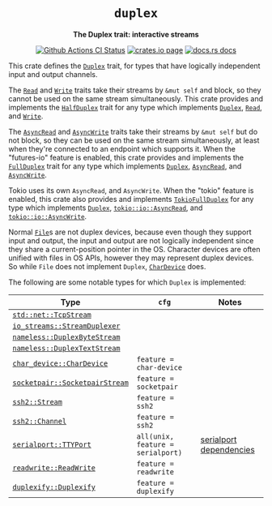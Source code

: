 <div align="center">
  <h1><code>duplex</code></h1>

  <p>
    <strong>The Duplex trait: interactive streams</strong>
  </p>

  <p>
    <a href="https://github.com/sunfishcode/duplex/actions?query=workflow%3ACI"><img src="https://github.com/sunfishcode/duplex/workflows/CI/badge.svg" alt="Github Actions CI Status" /></a>
    <a href="https://crates.io/crates/duplex"><img src="https://img.shields.io/crates/v/duplex.svg" alt="crates.io page" /></a>
    <a href="https://docs.rs/duplex"><img src="https://docs.rs/duplex/badge.svg" alt="docs.rs docs" /></a>
  </p>
</div>

This crate defines the [`Duplex`] trait, for types that have logically
independent input and output channels.

The [`Read`] and [`Write`] traits take their streams by `&mut self` and block,
so they cannot be used on the same stream simultaneously. This crate provides
and implements the [`HalfDuplex`] trait for any type which implements
[`Duplex`], [`Read`], and [`Write`].

The [`AsyncRead`] and [`AsyncWrite`] traits take their streams by `&mut self`
but do not block, so they can be used on the same stream simultaneously, at
least when they're connected to an endpoint which supports it. When the
"futures-io" feature is enabled, this crate provides and implements the
[`FullDuplex`] trait for any type which implements [`Duplex`], [`AsyncRead`],
and [`AsyncWrite`].

Tokio uses its own `AsyncRead`, and `AsyncWrite`. When the "tokio" feature is
enabled, this crate also provides and implements [`TokioFullDuplex`] for any
type which implements [`Duplex`], [`tokio::io::AsyncRead`], and
[`tokio::io::AsyncWrite`].

Normal [`File`]s are not duplex devices, because even though they support input
and output, the input and output are not logically independent since they share
a current-position pointer in the OS. Character devices are often unified with
files in OS APIs, however they may represent duplex devices. So while `File`
does not implement `Duplex`, [`CharDevice`] does.

The following are some notable types for which `Duplex` is implemented:

| Type                             | `cfg`                     | Notes |
| -------------------------------- | ------------------------- | ----- |
| [`std::net::TcpStream`]          |                           |       |
| [`io_streams::StreamDuplexer`]   |                           |       |
| [`nameless::DuplexByteStream`]   |                           |       |
| [`nameless::DuplexTextStream`]   |                           |       |
| [`char_device::CharDevice`]      | `feature = char-device`   |       |
| [`socketpair::SocketpairStream`] | `feature = socketpair`    |       |
| [`ssh2::Stream`]         | `feature = ssh2`                  |       |
| [`ssh2::Channel`]        | `feature = ssh2`                  |       |
| [`serialport::TTYPort`]  | `all(unix, feature = serialport)` | [serialport dependencies] |
| [`readwrite::ReadWrite`] | `feature = readwrite`             |       |
| [`duplexify::Duplexify`] | `feature = duplexify`             |       |

[serialport dependencies]: https://gitlab.com/susurrus/serialport-rs#dependencies
[`Read`]: https://doc.rust-lang.org/std/io/trait.Read.html
[`Write`]: https://doc.rust-lang.org/std/io/trait.Write.html
[`TcpStream`]: https://doc.rust-lang.org/std/net/struct.TcpStream.html
[`std::net::TcpStream`]: https://doc.rust-lang.org/std/net/struct.TcpStream.html
[`UnixStream`]: https://doc.rust-lang.org/std/os/unix/net/struct.UnixStream.html
[`std::os::unix::net::UnixStream`]: https://doc.rust-lang.org/std/os/unix/net/struct.UnixStream.html
[`File`]: https://doc.rust-lang.org/std/fs/struct.File.html
[`CharDevice`]: https://docs.rs/char-device/latest/char_device/struct.CharDevice.html
[`char_device::CharDevice`]: https://docs.rs/char_device/latest/char_device/struct.CharDevice.html
[`ssh2::Stream`]: https://docs.rs/ssh2/latest/ssh2/struct.Stream.html
[`ssh2::Channel`]: https://docs.rs/ssh2/latest/ssh2/struct.Channel.html
[`serialport::TTYPort`]: https://docs.rs/serialport/latest/serialport/struct.TTYPort.html
[`readwrite::ReadWrite`]: https://docs.rs/readwrite/latest/readwrite/struct.ReadWrite.html
[`duplexify::Duplexify`]: https://docs.rs/duplexify/latest/duplexify/struct.Duplexify.html
[`socketpair::SocketpairStream`]: https://docs.rs/socketpair/latest/socketpair/struct.SocketpairStream.html
[`io_streams::StreamDuplexer`]: https://docs.rs/io-streams/latest/io_streams/struct.StreamDuplexer.html
[`nameless::DuplexByteStream`]: https://docs.rs/nameless/latest/nameless/struct.DuplexByteStream.html
[`nameless::DuplexTextStream`]: https://docs.rs/nameless/latest/nameless/struct.DuplexTextStream.html
[`AsyncRead`]: https://docs.rs/futures-io/latest/futures_io/trait.AsyncRead.html
[`AsyncWrite`]: https://docs.rs/futures-io/latest/futures_io/trait.AsyncWrite.html
[`tokio::io::AsyncRead`]: https://docs.rs/tokio/latest/tokio/io/trait.AsyncRead.html
[`tokio::io::AsyncWrite`]: https://docs.rs/tokio/latest/tokio/io/trait.AsyncWrite.html
[`Duplex`]: https://docs.rs/duplex/latest/duplex/trait.Duplex.html
[`HalfDuplex`]: https://docs.rs/duplex/latest/duplex/trait.HalfDuplex.html
[`FullDuplex`]: https://docs.rs/duplex/latest/duplex/trait.FullDuplex.html
[`TokioFullDuplex`]: https://docs.rs/duplex/latest/duplex/trait.TokioFullDuplex.html
